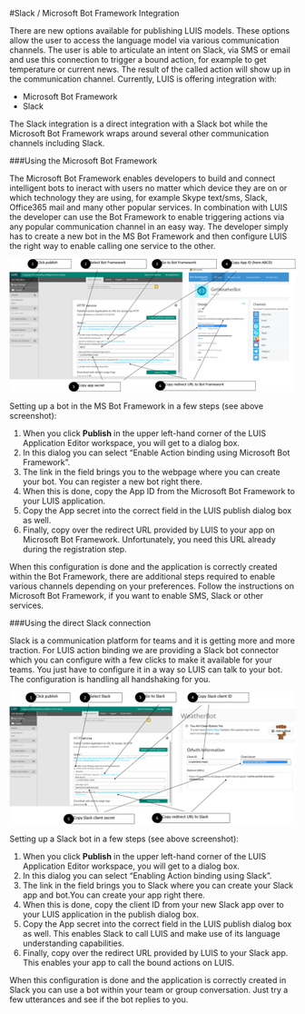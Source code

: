 <!-- NavPath: PublishingToBot
LinkLabel: Publishing to a Bot
Url: LUIS-api/documentation/PublishingToABot
Weight: 70 -->

#Slack / Microsoft Bot Framework Integration

There are new options available for publishing LUIS models. These options allow the user to access the language model via various communication channels. The user is able to articulate an intent on Slack, via SMS or email and use this connection to trigger a bound action, for example to get temperature or current news. The result of the called action will show up in the communication channel. Currently, LUIS is offering integration with: 

 * Microsoft Bot Framework
 * Slack

The Slack integration is a direct integration with a Slack bot while the Microsoft Bot Framework wraps around several other communication channels including Slack. 

###Using the Microsoft Bot Framework

The Microsoft Bot Framework enables developers to build and connect intelligent bots to ineract with users no matter which device they are on or which technology they are using, for example Skype text/sms, Slack, Office365 mail and many other popular services. In combination with LUIS the developer can use the Bot Framework to enable triggering actions via any popular communication channel in an easy way. The developer simply has to create a new bot in the MS Bot Framework and then configure LUIS the right way to enable calling one service to the other. 

![Bot Framework](./Images/Botframework.png)

Setting up a bot in the MS Bot Framework in a few steps (see above screenshot): 

1. When you click **Publish** in the upper left-hand corner of the LUIS Application Editor workspace, you will get to a dialog box.
2. In this dialog you can select “Enable Action binding using Microsoft Bot Framework”.
3. The link in the field brings you to the webpage where you can create your bot. You can register a new bot right there.
4. When this is done, copy the App ID from the Microsoft Bot Framework to your LUIS application.
5. Copy the App secret into the correct field in the LUIS publish dialog box as well.
6. Finally, copy over the redirect URL provided by LUIS to your app on Microsoft Bot Framework. Unfortunately, you need this URL already during the registration step.

When this configuration is done and the application is correctly created within the Bot Framework, there are additional steps required to enable various channels depending on your preferences. Follow the instructions on Microsoft Bot Framework, if you want to enable SMS, Slack or other services. 

###Using the direct Slack connection

Slack is a communication platform for teams and it is getting more and more traction. For LUIS action binding we are providing a Slack bot connector which you can configure with a few clicks to make it available for your teams. You just have to configure it in a way so LUIS can talk to your bot. The configuration is handling all handshaking for you. 

![Slack Framework](./Images/Slack.png)

Setting up a Slack bot in a few steps (see above screenshot): 
1. When you click **Publish** in the upper left-hand corner of the LUIS Application Editor workspace, you will get to a dialog box.
2. In this dialog you can select “Enabling Action binding using Slack”.
3. The link in the field brings you to Slack where you can create your Slack app and bot.You can create your app right there.
4. When this is done, copy the client ID from your new Slack app over to your LUIS application in the publish dialog box.
5. Copy the App secret into the correct field in the LUIS publish dialog box as well. This enables Slack to call LUIS and make use of its language understanding capabilities.
6. Finally, copy over the redirect URL provided by LUIS to your Slack app. This enables your app to call the bound actions on LUIS.

When this configuration is done and the application is correctly created in Slack you can use a bot within your team or group conversation. Just try a few utterances and see if the bot replies to you. 



